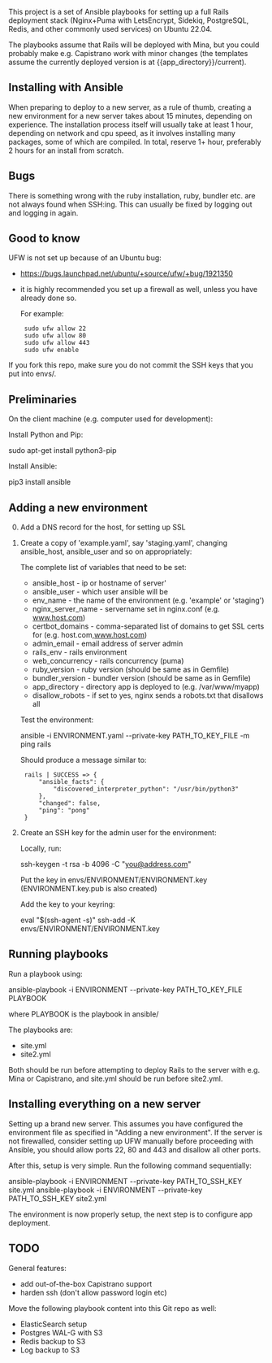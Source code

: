 This project is a set of Ansible playbooks for setting up a full Rails
deployment stack (Nginx+Puma with LetsEncrypt, Sidekiq, PostgreSQL,
Redis, and other commonly used services) on Ubuntu 22.04.

The playbooks assume that Rails will be deployed with Mina, but you
could probably make e.g. Capistrano work with minor changes (the
templates assume the currently deployed version is at
{{app_directory}}/current).

Installing with Ansible
-----------------------

When preparing to deploy to a new server, as a rule of thumb, creating
a new environment for a new server takes about 15 minutes, depending
on experience. The installation process itself will usually take at
least 1 hour, depending on network and cpu speed, as it involves
installing many packages, some of which are compiled. In total,
reserve 1+ hour, preferably 2 hours for an install from scratch.

Bugs
----

There is something wrong with the ruby installation, ruby, bundler
etc. are not always found when SSH:ing. This can usually be fixed
by logging out and logging in again.

Good to know
------------

UFW is not set up because of an Ubuntu bug:

 * https://bugs.launchpad.net/ubuntu/+source/ufw/+bug/1921350

 * it is highly recommended you set up a firewall as well, unless you
   have already done so.

   For example:

   ```
    sudo ufw allow 22
    sudo ufw allow 80
    sudo ufw allow 443
    sudo ufw enable
   ```

If you fork this repo, make sure you do not commit
the SSH keys that you put into envs/.

Preliminaries
-------------

On the client machine (e.g. computer used for development):

Install Python and Pip:

sudo apt-get install python3-pip

Install Ansible:

pip3 install ansible

Adding a new environment
------------------------

0. Add a DNS record for the host, for setting up SSL

1. Create a copy of 'example.yaml', say 'staging.yaml', changing
   ansible_host, ansible_user and so on appropriately:

   The complete list of variables that need to be set:

   * ansible_host - ip or hostname of server'
   * ansible_user -  which user ansible will be
   * env_name -  the name of the environment (e.g. 'example' or 'staging')
   * nginx_server_name - servername set in nginx.conf (e.g. www.host.com)
   * certbot_domains - comma-separated list of domains to get SSL certs for
(e.g. host.com,www.host.com)
   * admin_email - email address of server admin
   * rails_env - rails environment
   * web_concurrency - rails concurrency (puma)
   * ruby_version - ruby version (should be same as in Gemfile)
   * bundler_version - bundler version (should be same as in Gemfile)
   * app_directory - directory app is deployed to (e.g. /var/www/myapp)
   * disallow_robots - if set to yes, nginx sends a robots.txt that disallows all

   Test the environment:

   ansible -i ENVIRONMENT.yaml --private-key PATH_TO_KEY_FILE -m ping rails

   Should produce a message similar to:

   ```
    rails | SUCCESS => {
        "ansible_facts": {
            "discovered_interpreter_python": "/usr/bin/python3"
        },
        "changed": false,
        "ping": "pong"
    }
   ```
2. Create an SSH key for the admin user for the environment:

   Locally, run:

   ssh-keygen -t rsa -b 4096 -C "you@address.com"

   Put the key in envs/ENVIRONMENT/ENVIRONMENT.key (ENVIRONMENT.key.pub is also created)

   Add the key to your keyring:

   eval "$(ssh-agent -s)"
   ssh-add -K envs/ENVIRONMENT/ENVIRONMENT.key

Running playbooks
-----------------

Run a playbook using:

ansible-playbook -i ENVIRONMENT --private-key PATH_TO_KEY_FILE PLAYBOOK

where PLAYBOOK is the playbook in ansible/

The playbooks are:

 - site.yml
 - site2.yml

Both should be run before attempting to deploy Rails to the server
with e.g. Mina or Capistrano, and site.yml should be run before
site2.yml.

Installing everything on a new server
-------------------------------------

Setting up a brand new server. This assumes you have configured the
environment file as specified in "Adding a new environment". If the
server is not firewalled, consider setting up UFW manually before
proceeding with Ansible, you should allow ports 22, 80 and 443 and
disallow all other ports.

After this, setup is very simple. Run the following command
sequentially:

ansible-playbook -i ENVIRONMENT --private-key PATH_TO_SSH_KEY site.yml
ansible-playbook -i ENVIRONMENT --private-key PATH_TO_SSH_KEY site2.yml

The environment is now properly setup, the next step is to configure
app deployment.

TODO
----

General features:

- add out-of-the-box Capistrano support
- harden ssh (don't allow password login etc)

Move the following playbook content into this Git repo as well:

- ElasticSearch setup
- Postgres WAL-G with S3
- Redis backup to S3
- Log backup to S3
